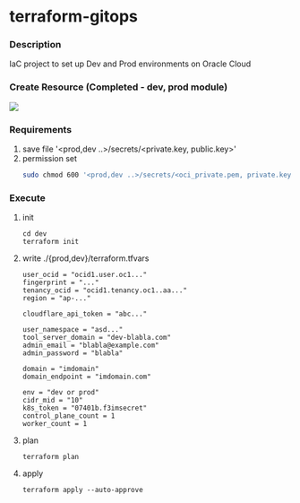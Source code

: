 # terraform-gitops

### Description
IaC project to set up Dev and Prod environments on Oracle Cloud

### Create Resource (Completed - dev, prod module)

<image src="./images/image.png">


### Requirements

1. save file '<prod,dev ..>/secrets/<private.key, public.key>'
2. permission set 
   ```bash
   sudo chmod 600 '<prod,dev ..>/secrets/<oci_private.pem, private.key, public.key>'
   ```
### Execute
1. init
   ```shell
   cd dev
   terraform init
   ```
2. write ./{prod,dev}/terraform.tfvars
   ```text
   user_ocid = "ocid1.user.oc1..."
   fingerprint = "..."
   tenancy_ocid = "ocid1.tenancy.oc1..aa..."
   region = "ap-..."
   
   cloudflare_api_token = "abc..."
   
   user_namespace = "asd..."
   tool_server_domain = "dev-blabla.com"
   admin_email = "blabla@example.com"
   admin_password = "blabla"
   
   domain = "imdomain"
   domain_endpoint = "imdomain.com"
   
   env = "dev or prod"
   cidr_mid = "10"
   k8s_token = "07401b.f3imsecret"
   control_plane_count = 1
   worker_count = 1
   ```
3. plan
   ```shell
   terraform plan
   ```
4. apply
   ```shell
   terraform apply --auto-approve
   ```
